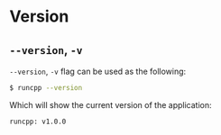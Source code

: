 # Version

## `--version`, `-v`

`--version`, `-v` flag can be used as the following:

```bash
$ runcpp --version
```

Which will show the current version of the application:

```bash
runcpp: v1.0.0

```